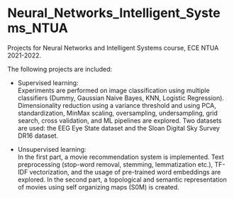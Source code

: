 # Neural_Networks_Intelligent_Systems_NTUA

Projects for Neural Networks and Intelligent Systems course, ECE NTUA 2021-2022.

The following projects are included:

* Supervised learning:  
  Experiments are performed on image classification using multiple classifiers (Dummy, Gaussian Naive Bayes, KNN, Logistic Regression). Dimensionality reduction using a variance threshold and using PCA,
  standardization, MinMax scaling, oversampling, undersampling, grid search, cross validation, and ML pipelines are explored. Two datasets are used: the EEG Eye State dataset and the Sloan Digital
  Sky Survey DR16 dataset.
  
* Unsupervised learning:  
 In the first part, a movie recommendation system is implemented. Text preprocessing (stop-word removal, stemming, lemmatization etc.), TF-IDF vectorization, and the usage of pre-trained word embeddings are explored.  In the second part, a topological and semantic representation of movies using self organizing maps (S0M) is created.


